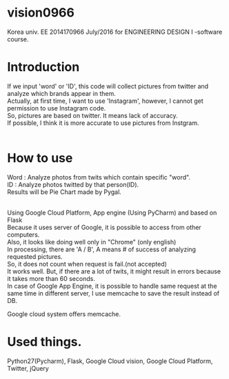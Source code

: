 # vision0966

Korea univ. EE 2014170966   July/2016
for ENGINEERING DESIGN Ⅰ -software course. 

  # Introduction <br>
  If we input 'word' or 'ID', this code will collect pictures from twitter and analyze which brands appear in them.<br>
  Actually, at first time, I want to use 'Instagram', however, I cannot get permission to use Instagram code.<br>
  So, pictures are based on twitter. It means lack of accuracy.<br>
  If possible, I think it is more accurate to use pictures from Instgram.<br><br>
  
  # How to use <br>
  Word : Analyze photos from twits which contain specific "word".<br>
  ID   : Analyze photos twitted by that person(ID).<br>
  Results will be Pie Chart made by Pygal.<br>
  <br>
  
  Using Google Cloud Platform, App engine (Using PyCharm) and based on Flask<br>
  Because it uses server of Google, it is possible to access from other computers.<br>
  Also, it looks like doing well only in "Chrome" (only english)<br>
  In processing, there are 'A / B', A means # of success of analyzing requested pictures.<br>
  So, it does not count when request is fail.(not accepted)<br>
  It works well. But, if there are a lot of twits, it might result in errors because it takes more than 60 seconds.<br>
  In case of Google App Engine, it is possible to handle same request at the same time in different server, I use memcache to save the     result instead of DB.<br>
           
  Google cloud system offers memcache.<br>
  
  
  # Used things.<br>
  Python27(Pycharm), Flask, Google Cloud vision, Google Cloud Platform, Twitter, jQuery
    
    
